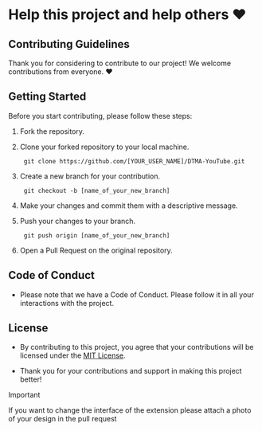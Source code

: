 # Help this project and help others ❤️

## Contributing Guidelines

Thank you for considering to contribute to our project! We welcome contributions from everyone. ❤️

## Getting Started

Before you start contributing, please follow these steps:

1. Fork the repository.

2. Clone your forked repository to your local machine.

   ```
    git clone https://github.com/[YOUR_USER_NAME]/DTMA-YouTube.git
   ```

3. Create a new branch for your contribution.

   ```
    git checkout -b [name_of_your_new_branch]
   ```

4. Make your changes and commit them with a descriptive message.

5. Push your changes to your branch.

   ```
    git push origin [name_of_your_new_branch]
   ```

6. Open a Pull Request on the original repository.

## Code of Conduct

- Please note that we have a Code of Conduct. Please follow it in all your interactions with the project.

## License

- By contributing to this project, you agree that your contributions will be licensed under the [MIT License](LICENSE).

- Thank you for your contributions and support in making this project better!

> [!IMPORTANT]
> If you want to change the interface of the extension please attach a photo of your design in the pull request
